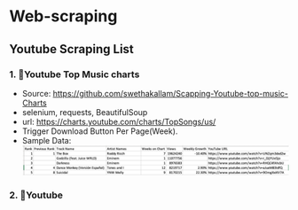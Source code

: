 # Web-scraping

## Youtube Scraping List
### 1. :star2:Youtube Top Music charts
- Source: https://github.com/swethakallam/Scapping-Youtube-top-music-Charts
- selenium, requests, BeautifulSoup
- url: https://charts.youtube.com/charts/TopSongs/us/
- Trigger Download Button Per Page(Week).
- Sample Data: ![music_chart](music_chart.png)

### 2. :star2:Youtube
